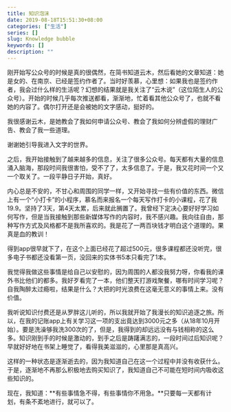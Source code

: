 ```yaml
---
title: 知识泡沫
date: 2019-08-18T15:51:30+08:00
categories: ["生活"]
series: []
slug: Knowledge bubble
keywords: []
description: ""
---
```


刚开始写公众号的时候是真的很偶然，在简书知道云木，然后看她的文章知道：她是女的、在南京、已经是签约作者了。当时好羡慕，心里想：如果我也是签约作者，我会过什么样的生活呢？幻想的结果就是我关注了“云木说”（这位陌生人的公众号）。开始的时候几乎每次推送都看，渐渐地，忙着看其他公众号了，也就不看她的内容了。偶尔打开还是会被她的文字感动，挺好的。

我很感谢云木，是她教会了我如何申请公众号、教会了我如何分辨虚假的理财广告、教会了我一些道理。

谢谢她引导我进入文字的世界。

之后，我开始接触到了越来越多的信息，关注了很多公众号。每天都有大量的信息涌入脑海，那段时间我很害怕，受不了了，太多信息了。于是，我又花时间一个又一个取关了。一段平静日子开始，真好。

内心总是不安的，不甘心和周围的同学一样，又开始寻找一些有价值的东西。微信上有一个“小打卡”的小程序，慕名而来报名一个每天写作打卡的小课程，花了我19.9。坚持了3天，第4天太累，后来就此搁置了。我曾经下定决心要好好学习如何写作，但是当我接触到那些新媒体写作的内容时，我不感兴趣。我向往自由，那种写作方式及风格都不是我所喜欢的。我是花了一两百块钱才明白这个道理的。果真是血的教训！

得到app很早就下了，在这个上面已经花了超过500元，很多课程都还没听完，很多电子书都还没看第一页，没回来的实体书5本只看完了1本。

我觉得我做这些事情是给自己以安慰的，因为周围的人都没我努力呀，你看我的课外书比他们的都多。我好歹看完了一本，他们整天打游戏聚餐，哪有时间学习呢？自我陶醉太过瘾啦，结果是什么？大把的时光浪费在这毫无意义的事情上来。没有价值。

我听说知识付费还是从罗胖这儿听的，所以我就开始了我漫长的知识追逐之旅。所以，在我的记账app上有关学习这一项的支出竟达到3000元之多（从18年10月开始）。要是洗澡够我洗300次的了，但是，我得到的却远远没有与钱相称的这么多。知识刚到手的时候是激动的，到手之后是踌躇满志的，一段时间过后知识呢？早就好好地在书架上睡觉了，看得我美滋滋的，心里那是真高兴。

这样的一种状态是逐渐逝去的，因为我知道自己在这一个过程中并没有收获什么。于是，逐渐地不再那么积极地去购买知识了，我知道自己不可能在短时间内吸收这些知识的。

现在，我知道：**有些事情急不得，有些事情你不用急。**只要每一天都有计划，有条不紊地进行，就可以了。